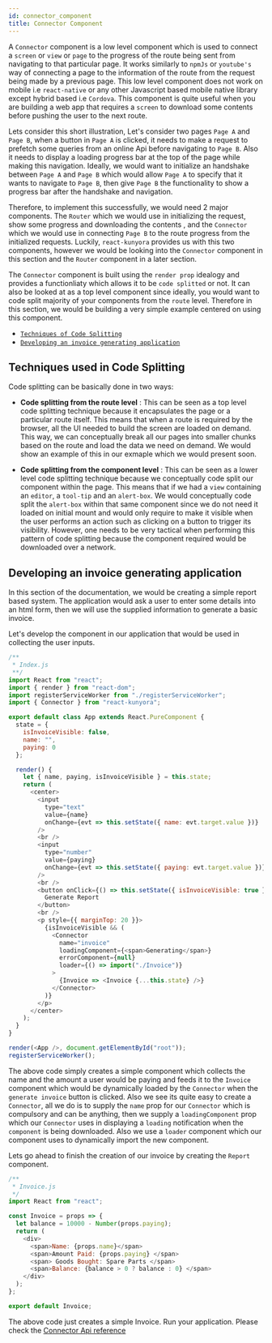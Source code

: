 ```yaml
---
id: connector_component
title: Connector Component
---
```


A `Connector` component is a low level component which is used to connect a `screen` or `view` or `page` to the progress of the route being sent from navigating to that particular page. It works similarly to `npmJs` or `youtube's` way of connecting a page to the information of the route from the request being made by a previous page. This low level component does not work on mobile i.e `react-native` or any other Javascript based mobile native library except hybrid based i.e `Cordova`. This component is quite useful when you are building a web app that requires a `screen` to download some contents before pushing the user to the next route.

Lets consider this short illustration, Let's consider two pages `Page A` and `Page B`, when a button in `Page A` is clicked, it needs to make a request to prefetch some queries from an online Api before navigating to `Page B`. Also it needs to display a loading progress bar at the top of the page while making this navigation. Ideally, we would want to initialize an handshake between `Page A` and `Page B` which would allow `Page A` to specify that it wants to navigate to `Page B`, then give `Page B` the functionality to show a progress bar after the handshake and navigation.

Therefore, to implement this successfully, we would need 2 major components. The `Router` which we would use in initializing the request, show some progress and downloading the contents , and the `Connector` which we would use in connecting `Page B` to the route progress from the initialized requests. Luckily, `react-kunyora` provides us with this two components, however we would be looking into the `Connector` component in this section and the `Router` component in a later section.

The `Connector` component is built using the `render prop` idealogy and provides a functionliaty which allows it to be `code splitted` or not. It can also be looked at as a top level component since ideally, you would want to code split majority of your components from the `route` level. Therefore in this section, we would be building a very simple example centered on using this component.

* [`Techniques of Code Splitting`](connector_component.md#techniques-used-in-code-splitting)
* [`Developing an invoice generating application`](connector_component.md#developing-an-invoice-generating-application)

## Techniques used in Code Splitting

Code splitting can be basically done in two ways:

* **Code splitting from the route level** : This can be seen as a top level code splitting technique because it encapsulates the page or a particular route itself. This means that when a route is required by the browser, all the UI needed to build the screen are loaded on demand. This way, we can conceptually break all our pages into smaller chunks based on the route and load the data we need on demand. We would show an example of this in our exmaple which we would present soon.

* **Code splitting from the component level** : This can be seen as a lower level code splitting technique because we conceptually code split our component within the page. This means that if we had a `view` containing an `editor`, a `tool-tip` and an `alert-box`. We would conceptually code split the `alert-box` within that same component since we do not need it loaded on initial mount and would only require to make it visible when the user performs an action such as clicking on a button to trigger its visibility. However, one needs to be very tactical when performing this pattern of code splitting because the component required would be downloaded over a network.

## Developing an invoice generating application

In this section of the documentation, we would be creating a simple report based system. The application would ask a user to enter some details into an html form, then we will use the supplied information to generate a basic invoice.

Let's develop the component in our application that would be used in collecting the user inputs.

```javascript
/**
 * Index.js
 **/
import React from "react";
import { render } from "react-dom";
import registerServiceWorker from "./registerServiceWorker";
import { Connector } from "react-kunyora";

export default class App extends React.PureComponent {
  state = {
    isInvoiceVisible: false,
    name: "",
    paying: 0
  };

  render() {
    let { name, paying, isInvoiceVisible } = this.state;
    return (
      <center>
        <input
          type="text"
          value={name}
          onChange={evt => this.setState({ name: evt.target.value })}
        />
        <br />
        <input
          type="number"
          value={paying}
          onChange={evt => this.setState({ paying: evt.target.value })}
        />
        <br />
        <button onClick={() => this.setState({ isInvoiceVisible: true })}>
          Generate Report
        </button>
        <br />
        <p style={{ marginTop: 20 }}>
          {isInvoiceVisible && (
            <Connector
              name="invoice"
              loadingComponent={<span>Generating</span>}
              errorComponent={null}
              loader={() => import("./Invoice")}
            >
              {Invoice => <Invoice {...this.state} />}
            </Connector>
          )}
        </p>
      </center>
    );
  }
}

render(<App />, document.getElementById("root"));
registerServiceWorker();
```

The above code simply creates a simple component which collects the name and the amount a user would be paying and feeds it to the `Invoice` component which would be dynamically loaded by the `Connector` when the `generate invoice` button is clicked. Also we see its quite easy to create a `Connector`, all we do is to supply the `name` prop for our `Connector` which is compulsory and can be anything, then we supply a `loadingComponent` prop which our `Connector` uses in displaying a `loading` notification when the `component` is being downloaded. Also we use a `loader` component which our component uses to dynamically import the new component.

Lets go ahead to finish the creation of our invoice by creating the `Report` component.

```javascript
/**
 * Invoice.js
 */
import React from "react";

const Invoice = props => {
  let balance = 10000 - Number(props.paying);
  return (
    <div>
      <span>Name: {props.name}</span>
      <span>Amount Paid: {props.paying} </span>
      <span> Goods Bought: Spare Parts </span>
      <span>Balance: {balance > 0 ? balance : 0} </span>
    </div>
  );
};

export default Invoice;
```

The above code just creates a simple Invoice. Run your application. Please check the [Connector Api reference](connector_component_api_overview.md)
